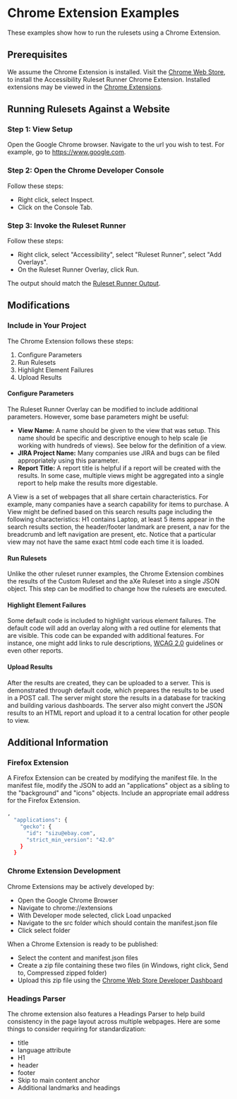 # Chrome Extension Examples
These examples show how to run the rulesets using a Chrome Extension.

## Prerequisites
We assume the Chrome Extension is installed.  Visit the <a href='https://chrome.google.com/webstore'>Chrome Web Store</a>, to install the Accessibility Ruleset Runner Chrome Extension.  Installed extensions may be viewed in the <a href='chrome://extensions'>Chrome Extensions</a>. 

## Running Rulesets Against a Website

### Step 1: View Setup
Open the Google Chrome browser.  Navigate to the url you wish to test.  For example, go to https://www.google.com.

### Step 2: Open the Chrome Developer Console

Follow these steps:

<ul>
<li>Right click, select Inspect.</li>
<li>Click on the Console Tab.</li>
</ul>

### Step 3: Invoke the Ruleset Runner

Follow these steps:

<ul>
<li>Right click, select "Accessibility", select "Ruleset Runner", select "Add Overlays".</li>
<li>On the Ruleset Runner Overlay, click Run.</li>
</ul>

The output should match the <a href='output/ChromeExtension.ruleset.runner.output.txt'>Ruleset Runner Output</a>.

## Modifications

### Include in Your Project

The Chrome Extension follows these steps:
<ol>
<li>Configure Parameters</li>
<li>Run Rulesets</li>
<li>Highlight Element Failures</li>
<li>Upload Results</li>
</ol>

#### Configure Parameters

The Ruleset Runner Overlay can be modified to include additional parameters.  However, some base parameters might be useful:

<ul>
<li><b>View Name:</b> A name should be given to the view that was setup.  This name should be specific and descriptive enough to help scale (ie working with hundreds of views).  See below for the definition of a view.</li>
<li><b>JIRA Project Name:</b> Many companies use JIRA and bugs can be filed appropriately using this parameter.</li>
<li><b>Report Title:</b> A report title is helpful if a report will be created with the results.  In some case, multiple views might be aggregated into a single report to help make the results more digestable.</li>
</ul>

A View is a set of webpages that all share certain characteristics.  For example, many companies have a search capability for items to purchase.  A View might be defined based on this search results page including the following characteristics: H1 contains Laptop, at least 5 items appear in the search results section, the header/footer landmark are present, a nav for the breadcrumb and left navigation are present, etc.  Notice that a particular view may not have the same exact html code each time it is loaded.

#### Run Rulesets

Unlike the other ruleset runner examples, the Chrome Extension combines the results of the Custom Ruleset and the aXe Ruleset into a single JSON object.  This step can be modified to change how the rulesets are executed.

#### Highlight Element Failures

Some default code is included to highlight various element failures.  The default code will add an overlay along with a red outline for elements that are visible.  This code can be expanded with additional features.  For instance, one might add links to rule descriptions, <a href='https://www.w3.org/TR/WCAG20/'>WCAG 2.0</a> guidelines or even other reports.

#### Upload Results

After the results are created, they can be uploaded to a server.  This is demonstrated through default code, which prepares the results to be used in a POST call.  The server might store the results in a database for tracking and building various dashboards.  The server also might convert the JSON results to an HTML report and upload it to a central location for other people to view.

## Additional Information

### Firefox Extension

A Firefox Extension can be created by modifying the manifest file.  In the manifest file, modify the JSON to add an "applications" object as a sibling to the "background" and "icons" objects.  Include an appropriate email address for the Firefox Extension.

```sh
,
  "applications": {
    "gecko": {
      "id": "sizu@ebay.com",
      "strict_min_version": "42.0"
    }
  }
```

### Chrome Extension Development

Chrome Extensions may be actively developed by:

<ul>
<li>Open the Google Chrome Browser</li>
<li>Navigate to chrome://extensions</li>
<li>With Developer mode selected, click Load unpacked</li>
<li>Navigate to the src folder which should contain the manifest.json file</li>
<li>Click select folder</li>
</ul>

When a Chrome Extension is ready to be published:

<ul>
<li>Select the content and manifest.json files</li>
<li>Create a zip file containing these two files (in Windows, right click, Send to, Compressed zipped folder)</li>
<li>Upload this zip file using the <a href='https://chrome.google.com/webstore/developer/dashboard'>Chrome Web Store Developer Dashboard</a></li>
</ul>

### Headings Parser

The chrome extension also features a Headings Parser to help build consistency in the page layout across multiple webpages.  Here are some things to consider requiring for standardization:

<ul>
<li>title</li>
<li>language attribute</li>
<li>H1</li>
<li>header</li>
<li>footer</li>
<li>Skip to main content anchor</li>
<li>Additional landmarks and headings</li>
</ul>